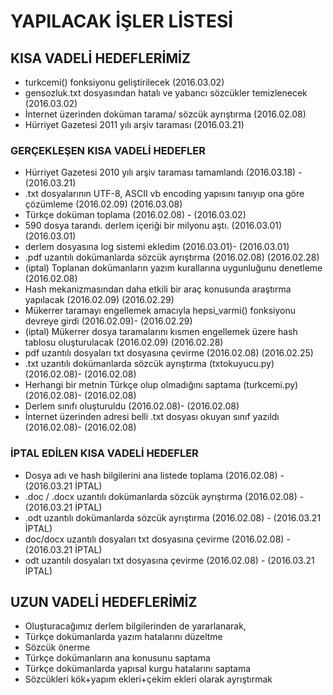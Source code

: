 # YAPILACAK İŞLER LİSTESİ

## KISA VADELİ HEDEFLERİMİZ
- turkcemi() fonksiyonu geliştirilecek (2016.03.02)
- gensozluk.txt dosyasından hatalı ve yabancı sözcükler temizlenecek (2016.03.02)
- İnternet üzerinden doküman tarama/ sözcük ayrıştırma (2016.02.08)
- Hürriyet Gazetesi 2011 yılı arşiv taraması (2016.03.21)


### GERÇEKLEŞEN KISA VADELİ HEDEFLER
- Hürriyet Gazetesi 2010 yılı arşiv taraması tamamlandı (2016.03.18) - (2016.03.21)
- .txt dosyalarının UTF-8, ASCII vb encoding yapısını tanıyıp ona göre çözümleme (2016.02.09) (2016.03.08)
- Türkçe doküman toplama (2016.02.08) - (2016.03.02)
- 590 dosya tarandı. derlem içeriği bir milyonu aştı. (2016.03.01) (2016.03.01)
- derlem dosyasına log sistemi ekledim (2016.03.01)- (2016.03.01)
- .pdf uzantılı dokümanlarda sözcük ayrıştırma (2016.02.08) (2016.02.28)
- (iptal) Toplanan dokümanların yazım kurallarına uygunluğunu denetleme (2016.02.08)
- Hash mekanizmasından daha etkili bir araç konusunda araştırma yapılacak (2016.02.09) (2016.02.29)
- Mükerrer taramayı engellemek amacıyla hepsi_varmi() fonksiyonu devreye girdi (2016.02.09)- (2016.02.29)
- (iptal) Mükerrer dosya taramalarını kısmen engellemek üzere hash tablosu oluşturulacak (2016.02.09) (2016.02.28)
- pdf uzantılı dosyaları txt dosyasına çevirme (2016.02.08) (2016.02.25)
- .txt uzantılı dokümanlarda sözcük ayrıştırma (txtokuyucu.py) (2016.02.08)- (2016.02.08)
- Herhangi bir metnin Türkçe olup olmadığını saptama (turkcemi.py) (2016.02.08)- (2016.02.08)
- Derlem sınıfı oluşturuldu (2016.02.08)- (2016.02.08)
- İnternet üzerinden adresi belli .txt dosyası okuyan sınıf yazıldı (2016.02.08)- (2016.02.08)

### İPTAL EDİLEN KISA VADELİ HEDEFLER
- Dosya adı ve hash bilgilerini ana listede toplama (2016.02.08) - (2016.03.21 İPTAL)
- .doc / .docx uzantılı dokümanlarda sözcük ayrıştırma (2016.02.08) - (2016.03.21 İPTAL)
- .odt uzantılı dokümanlarda sözcük ayrıştırma (2016.02.08) - (2016.03.21 İPTAL)
- doc/docx uzantılı dosyaları txt dosyasına çevirme (2016.02.08) - (2016.03.21 İPTAL)
- odt uzantılı dosyaları txt dosyasına çevirme (2016.02.08) - (2016.03.21 İPTAL)

## UZUN VADELİ HEDEFLERİMİZ
- Oluşturacağımız derlem bilgilerinden de yararlanarak,
- Türkçe dokümanlarda yazım hatalarını düzeltme
- Sözcük önerme
- Türkçe dokümanların ana konusunu saptama
- Türkçe dokümanlarda yapısal kurgu hatalarını saptama
- Sözcükleri kök+yapım ekleri+çekim ekleri olarak ayrıştırmak

